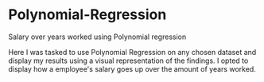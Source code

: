 # Polynomial-Regression
Salary over years worked using Polynomial regression
 
Here I was tasked to use Polynomial Regression on any chosen dataset and display my results using a visual representation of the findings. I opted to display how a employee's salary goes up over the amount of years worked.

